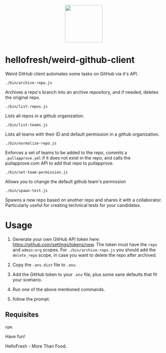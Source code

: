 <p align="center">
  <a href="https://hellofresh.com">
    <img width="120" src="https://www.hellofresh.de/images/hellofresh/press/HelloFresh_Logo.png">
  </a>
</p>

# hellofresh/weird-github-client

Weird GitHub client automates some tasks on GitHub via it's API.

`./bin/archive-repo.js`

Archives a repo's branch into an archive repository, and if needed, deletes the original repo.

`./bin/list-repos.js`

Lists all repos in a github organization.

`./bin/list-teams.js`

Lists all teams with their ID and default permission in a github organization.

`./bin/normalize-repo.js`

Enforces a set of teams to be added to the repo, commits a `.pullapprove.yml` if it does not exist in the repo, and calls the pullapprove.com API to add that repo to pullapprove.

`./bin/set-team-permission.js`

Allows you to change the default github team's permission

`./bin/spawn-test.js`

Spawns a new repo based on another repo and shares it with a collaborator. Particularly useful for creating technical tests for your candidates.

# Usage

1. Generate your own GitHub API token here: https://github.com/settings/tokens/new. The token must have the `repo` and `admin:org` scopes. For `./bin/archive-repo.js` you should add the `delete_repo` scope, in case you want to delete the repo after archived.

2. Copy the `.env.dist` file to `.env`. 

3. Add the GitHub token to your `.env` file, plus some sane defaults that fit your scenario.

4. Run one of the above mentioned commands.

5. follow the prompt.

## Requisites

`npm`.

Have fun!

HelloFresh - More Than Food.

